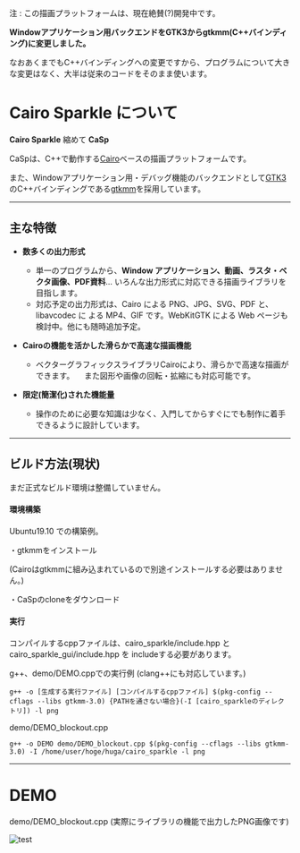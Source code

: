 注 : この描画プラットフォームは、現在絶賛(?)開発中です。

**Windowアプリケーション用バックエンドをGTK3からgtkmm(C++バインディング)に変更しました。**

なおあくまでもC++バインディングへの変更ですから、プログラムについて大きな変更はなく、大半は従来のコードをそのまま使います。

# Cairo Sparkle について

**Cairo Sparkle**  縮めて **CaSp**

CaSpは、C++で動作する[Cairo](https://www.cairographics.org/)ベースの描画プラットフォームです。

また、Windowアプリケーション用・デバッグ機能のバックエンドとして[GTK3](https://www.gtk.org/)のC++バインディングである[gtkmm](https://www.gtkmm.org/en/)を採用しています。

___

## 主な特徴

 - **数多くの出力形式**
   - 単一のプログラムから、**Window アプリケーション、動画、ラスタ・ベクタ画像、PDF資料**...
     いろんな出力形式に対応できる描画ライブラリを目指します。
   - 対応予定の出力形式は、Cairo による PNG、JPG、SVG、PDF と、libavcodec に
     よる MP4、GIF です。WebKitGTK による Web ページも検討中。他にも随時追加予定。
  
 - **Cairoの機能を活かした滑らかで高速な描画機能** 
   - ベクターグラフィックスライブラリCairoにより、滑らかで高速な描画ができます。
   　また図形や画像の回転・拡縮にも対応可能です。

 - **限定(簡潔化)された機能量**
   - 操作のために必要な知識は少なく、入門してからすぐにでも制作に着手できるように設計しています。
  
  
___

## ビルド方法(現状)

まだ正式なビルド環境は整備していません。

#### 環境構築

Ubuntu19.10 での構築例。

・gtkmmをインストール

(Cairoはgtkmmに組み込まれているので別途インストールする必要はありません。)

・CaSpのcloneをダウンロード

#### 実行

コンパイルするcppファイルは、cairo_sparkle/include.hpp と cairo_sparkle_gui/include.hpp を
includeする必要があります。

g++、demo/DEMO.cppでの実行例
(clang++にも対応しています。)

```
g++ -o [生成する実行ファイル] [コンパイルするcppファイル] $(pkg-config --cflags --libs gtkmm-3.0) {PATHを通さない場合}(-I [cairo_sparkleのディレクトリ]) -l png
```


demo/DEMO_blockout.cpp
```
g++ -o DEMO demo/DEMO_blockout.cpp $(pkg-config --cflags --libs gtkmm-3.0) -I /home/user/hoge/huga/cairo_sparkle -l png
```

___

# DEMO

demo/DEMO_blockout.cpp (実際にライブラリの機能で出力したPNG画像です)

![test](https://user-images.githubusercontent.com/57752033/78498979-dae63900-7788-11ea-888f-22a629cf5159.png)


